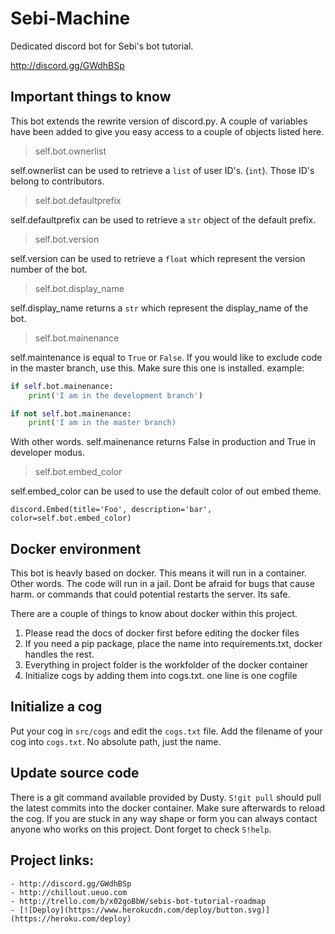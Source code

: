 # Sebi-Machine
Dedicated discord bot for Sebi's bot tutorial.

http://discord.gg/GWdhBSp

## Important things to know

This bot extends the rewrite version of discord.py. A couple of variables have been added to give you easy access to a couple of objects listed here.

> self.bot.ownerlist

self.ownerlist can be used to retrieve a `list` of user ID's. (`int`). Those ID's belong to contributors.
> self.bot.defaultprefix

self.defaultprefix can be used to retrieve a `str` object of the default prefix. 
> self.bot.version

self.version can be used to retrieve a `float` which represent the version number of the bot.
> self.bot.display_name

self.display_name returns a `str` which represent the display_name of the bot.
> self.bot.mainenance

self.maintenance is equal to `True` or `False`. If you would like to exclude code in the master branch, use this.
Make sure this one is installed.
example:
```py
if self.bot.mainenance:
    print('I am in the development branch')

if not self.bot.mainenance:
    print('I am in the master branch)
```
With other words. self.mainenance returns False in production and True in developer modus.

> self.bot.embed_color

self.embed_color can be used to use the default color of out embed theme.
```
discord.Embed(title='Foo', description='bar', color=self.bot.embed_color)
```

## Docker environment
This bot is heavly based on docker. This means it will run in a container. Other words. The code will run in a jail. Dont be afraid for bugs that cause harm. or commands that could potential restarts the server. Its safe. 

There are a couple of things to know about docker within this project.
1. Please read the docs of docker first before editing the docker files
2. If you need a pip package, place the name into requirements.txt, docker handles the rest.
3. Everything in project folder is the workfolder of the docker container
4. Initialize cogs by adding them into cogs.txt. one line is one cogfile
                           
## Initialize a cog
Put your cog in `src/cogs` and edit the `cogs.txt` file. Add the filename of your cog into `cogs.txt`. No absolute path, just the name.

## Update source code
There is a git command available provided by Dusty. `S!git pull` should pull the latest commits into the docker container. Make sure afterwards to reload the cog.
If you are stuck in any way shape or form you can always contact anyone who works on this project. Dont forget to check `S!help`.

## Project links:
    - http://discord.gg/GWdhBSp
    - http://chillout.ueuo.com
    - http://trello.com/b/x02goBbW/sebis-bot-tutorial-roadmap
    - [![Deploy](https://www.herokucdn.com/deploy/button.svg)](https://heroku.com/deploy)

